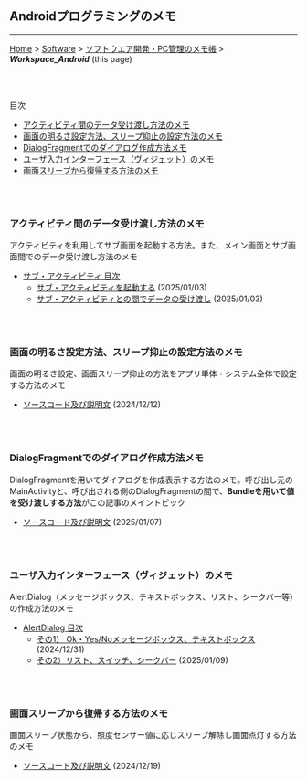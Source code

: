 ## Androidプログラミングのメモ<!-- omit in toc -->
---
[Home](https://oasis3855.github.io/webpage/) > [Software](https://oasis3855.github.io/webpage/software/index.html) > [ソフトウエア開発・PC管理のメモ帳](https://oasis3855.github.io/webpage/software/software_server_memo.html) > ***Workspace_Android*** (this page)

<br/>
<br/>

目次
- [アクティビティ間のデータ受け渡し方法のメモ](#アクティビティ間のデータ受け渡し方法のメモ)
- [画面の明るさ設定方法、スリープ抑止の設定方法のメモ](#画面の明るさ設定方法スリープ抑止の設定方法のメモ)
- [DialogFragmentでのダイアログ作成方法メモ](#dialogfragmentでのダイアログ作成方法メモ)
- [ユーザ入力インターフェース（ヴィジェット）のメモ](#ユーザ入力インターフェースヴィジェットのメモ)
- [画面スリープから復帰する方法のメモ](#画面スリープから復帰する方法のメモ)

<br/>
<br/>

### アクティビティ間のデータ受け渡し方法のメモ

アクティビティを利用してサブ画面を起動する方法。また、メイン画面とサブ画面間でのデータ受け渡し方法のメモ

- [サブ・アクティビティ 目次](./Activity_Subscreen/)
  - [サブ・アクティビティを起動する](./Activity_Subscreen/ActivitySubscreenTest01/) (2025/01/03)
  - [サブ・アクティビティとの間でデータの受け渡し](./Activity_Subscreen/ActivitySubscreenTest02/) (2025/01/03)

<br/>
<br/>

### 画面の明るさ設定方法、スリープ抑止の設定方法のメモ

画面の明るさ設定、画面スリープ抑止の方法をアプリ単体・システム全体で設定する方法のメモ

- [ソースコード及び説明文](./Brightness_Sleep/) (2024/12/12)

<br/>
<br/>

### DialogFragmentでのダイアログ作成方法メモ

DialogFragmentを用いてダイアログを作成表示する方法のメモ。呼び出し元のMainActivityと、呼び出される側のDialogFragmentの間で、**Bundleを用いて値を受け渡しする方法**がこの記事のメイントピック

- [ソースコード及び説明文](./DialogFragment/) (2025/01/07)

<br/>
<br/>

### ユーザ入力インターフェース（ヴィジェット）のメモ

AlertDialog（メッセージボックス、テキストボックス、リスト、シークバー等）の作成方法のメモ

- [AlertDialog 目次](./UserInterface_Widget/)
  - [その1） Ok・Yes/Noメッセージボックス、テキストボックス](./UserInterface_Widget/AlertDialogTest01/) (2024/12/31)
  - [その2）リスト、スイッチ、シークバー](./UserInterface_Widget/AlertDialogTest02/) (2025/01/09)

<br/>
<br/>

### 画面スリープから復帰する方法のメモ

画面スリープ状態から、照度センサー値に応じスリープ解除し画面点灯する方法のメモ

- [ソースコード及び説明文](./Wakeup_From_Sleep/) (2024/12/19)


